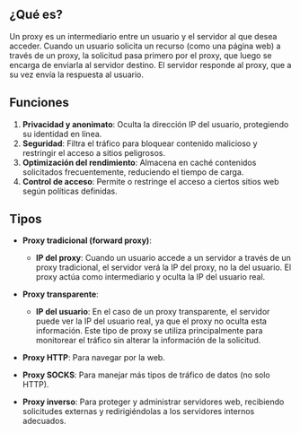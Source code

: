 ## ¿Qué es?
Un proxy es un intermediario entre un usuario y el servidor al que desea acceder. Cuando un usuario solicita un recurso (como una página web) a través de un proxy, la solicitud pasa primero por el proxy, que luego se encarga de enviarla al servidor destino. El servidor responde al proxy, que a su vez envía la respuesta al usuario.

## Funciones
1. **Privacidad y anonimato**: Oculta la dirección IP del usuario, protegiendo su identidad en línea.
2. **Seguridad**: Filtra el tráfico para bloquear contenido malicioso y restringir el acceso a sitios peligrosos.
3. **Optimización del rendimiento**: Almacena en caché contenidos solicitados frecuentemente, reduciendo el tiempo de carga.
4. **Control de acceso**: Permite o restringe el acceso a ciertos sitios web según políticas definidas.

## Tipos
- **Proxy tradicional (forward proxy)**:
    - **IP del proxy**: Cuando un usuario accede a un servidor a través de un proxy tradicional, el servidor verá la IP del proxy, no la del usuario. El proxy actúa como intermediario y oculta la IP del usuario real.
	
- **Proxy transparente**:
    - **IP del usuario**: En el caso de un proxy transparente, el servidor puede ver la IP del usuario real, ya que el proxy no oculta esta información. Este tipo de proxy se utiliza principalmente para monitorear el tráfico sin alterar la información de la solicitud.

- **Proxy HTTP**: Para navegar por la web.
- **Proxy SOCKS**: Para manejar más tipos de tráfico de datos (no solo HTTP).
- **Proxy inverso**: Para proteger y administrar servidores web, recibiendo solicitudes externas y redirigiéndolas a los servidores internos adecuados.